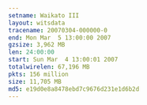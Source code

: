 ```yaml
---
setname: Waikato III
layout: witsdata
tracename: 20070304-000000-0
end: Mon Mar  5 13:00:00 2007
gzsize: 3,962 MB
len: 24:00:00
start: Sun Mar  4 13:00:01 2007
totalwirelen: 67,196 MB
pkts: 156 million
size: 11,705 MB
md5: e19d0e8a8478ebd7c9676d231e1d6b2d
---
```

